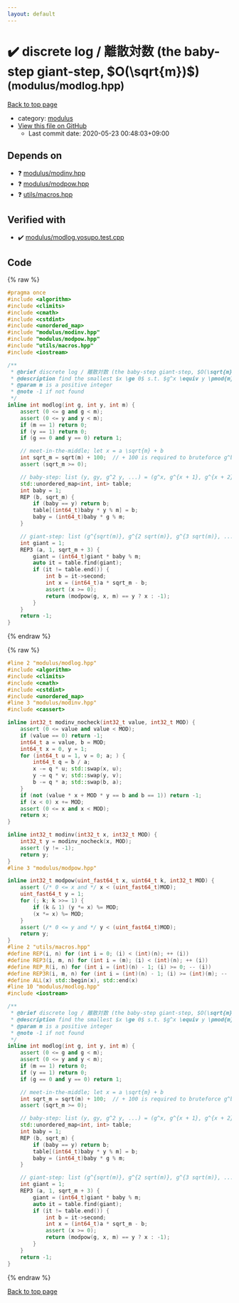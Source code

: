 ```yaml
---
layout: default
---
```


<!-- mathjax config similar to math.stackexchange -->
<script type="text/javascript" async
  src="https://cdnjs.cloudflare.com/ajax/libs/mathjax/2.7.5/MathJax.js?config=TeX-MML-AM_CHTML">
</script>
<script type="text/x-mathjax-config">
  MathJax.Hub.Config({
    TeX: { equationNumbers: { autoNumber: "AMS" }},
    tex2jax: {
      inlineMath: [ ['$','$'] ],
      processEscapes: true
    },
    "HTML-CSS": { matchFontHeight: false },
    displayAlign: "left",
    displayIndent: "2em"
  });
</script>

<script type="text/javascript" src="https://cdnjs.cloudflare.com/ajax/libs/jquery/3.4.1/jquery.min.js"></script>
<script src="https://cdn.jsdelivr.net/npm/jquery-balloon-js@1.1.2/jquery.balloon.min.js" integrity="sha256-ZEYs9VrgAeNuPvs15E39OsyOJaIkXEEt10fzxJ20+2I=" crossorigin="anonymous"></script>
<script type="text/javascript" src="../../assets/js/copy-button.js"></script>
<link rel="stylesheet" href="../../assets/css/copy-button.css" />


# :heavy_check_mark: discrete log / 離散対数 (the baby-step giant-step, $O(\sqrt{m})$) <small>(modulus/modlog.hpp)</small>

<a href="../../index.html">Back to top page</a>

* category: <a href="../../index.html#06efba23b1f3a9b846a25c6b49f30348">modulus</a>
* <a href="{{ site.github.repository_url }}/blob/master/modulus/modlog.hpp">View this file on GitHub</a>
    - Last commit date: 2020-05-23 00:48:03+09:00




## Depends on

* :question: <a href="modinv.hpp.html">modulus/modinv.hpp</a>
* :question: <a href="modpow.hpp.html">modulus/modpow.hpp</a>
* :question: <a href="../utils/macros.hpp.html">utils/macros.hpp</a>


## Verified with

* :heavy_check_mark: <a href="../../verify/modulus/modlog.yosupo.test.cpp.html">modulus/modlog.yosupo.test.cpp</a>


## Code

<a id="unbundled"></a>
{% raw %}
```cpp
#pragma once
#include <algorithm>
#include <climits>
#include <cmath>
#include <cstdint>
#include <unordered_map>
#include "modulus/modinv.hpp"
#include "modulus/modpow.hpp"
#include "utils/macros.hpp"
#include <iostream>

/**
 * @brief discrete log / 離散対数 (the baby-step giant-step, $O(\sqrt{m})$)
 * @description find the smallest $x \ge 0$ s.t. $g^x \equiv y \pmod{m}$
 * @param m is a positive integer
 * @note -1 if not found
 */
inline int modlog(int g, int y, int m) {
    assert (0 <= g and g < m);
    assert (0 <= y and y < m);
    if (m == 1) return 0;
    if (y == 1) return 0;
    if (g == 0 and y == 0) return 1;

    // meet-in-the-middle; let x = a \sqrt{m} + b
    int sqrt_m = sqrt(m) + 100;  // + 100 is required to bruteforce g^b for b < 100; this avoids problems with g != 0 and y = 0
    assert (sqrt_m >= 0);

    // baby-step: list (y, gy, g^2 y, ...) = (g^x, g^{x + 1}, g^{x + 2}, ...)
    std::unordered_map<int, int> table;
    int baby = 1;
    REP (b, sqrt_m) {
        if (baby == y) return b;
        table[(int64_t)baby * y % m] = b;
        baby = (int64_t)baby * g % m;
    }

    // giant-step: list (g^{sqrt(m)}, g^{2 sqrt(m)}, g^{3 sqrt(m)}, ...)
    int giant = 1;
    REP3 (a, 1, sqrt_m + 3) {
        giant = (int64_t)giant * baby % m;
        auto it = table.find(giant);
        if (it != table.end()) {
            int b = it->second;
            int x = (int64_t)a * sqrt_m - b;
            assert (x >= 0);
            return (modpow(g, x, m) == y ? x : -1);
        }
    }
    return -1;
}

```
{% endraw %}

<a id="bundled"></a>
{% raw %}
```cpp
#line 2 "modulus/modlog.hpp"
#include <algorithm>
#include <climits>
#include <cmath>
#include <cstdint>
#include <unordered_map>
#line 3 "modulus/modinv.hpp"
#include <cassert>

inline int32_t modinv_nocheck(int32_t value, int32_t MOD) {
    assert (0 <= value and value < MOD);
    if (value == 0) return -1;
    int64_t a = value, b = MOD;
    int64_t x = 0, y = 1;
    for (int64_t u = 1, v = 0; a; ) {
        int64_t q = b / a;
        x -= q * u; std::swap(x, u);
        y -= q * v; std::swap(y, v);
        b -= q * a; std::swap(b, a);
    }
    if (not (value * x + MOD * y == b and b == 1)) return -1;
    if (x < 0) x += MOD;
    assert (0 <= x and x < MOD);
    return x;
}

inline int32_t modinv(int32_t x, int32_t MOD) {
    int32_t y = modinv_nocheck(x, MOD);
    assert (y != -1);
    return y;
}
#line 3 "modulus/modpow.hpp"

inline int32_t modpow(uint_fast64_t x, uint64_t k, int32_t MOD) {
    assert (/* 0 <= x and */ x < (uint_fast64_t)MOD);
    uint_fast64_t y = 1;
    for (; k; k >>= 1) {
        if (k & 1) (y *= x) %= MOD;
        (x *= x) %= MOD;
    }
    assert (/* 0 <= y and */ y < (uint_fast64_t)MOD);
    return y;
}
#line 2 "utils/macros.hpp"
#define REP(i, n) for (int i = 0; (i) < (int)(n); ++ (i))
#define REP3(i, m, n) for (int i = (m); (i) < (int)(n); ++ (i))
#define REP_R(i, n) for (int i = (int)(n) - 1; (i) >= 0; -- (i))
#define REP3R(i, m, n) for (int i = (int)(n) - 1; (i) >= (int)(m); -- (i))
#define ALL(x) std::begin(x), std::end(x)
#line 10 "modulus/modlog.hpp"
#include <iostream>

/**
 * @brief discrete log / 離散対数 (the baby-step giant-step, $O(\sqrt{m})$)
 * @description find the smallest $x \ge 0$ s.t. $g^x \equiv y \pmod{m}$
 * @param m is a positive integer
 * @note -1 if not found
 */
inline int modlog(int g, int y, int m) {
    assert (0 <= g and g < m);
    assert (0 <= y and y < m);
    if (m == 1) return 0;
    if (y == 1) return 0;
    if (g == 0 and y == 0) return 1;

    // meet-in-the-middle; let x = a \sqrt{m} + b
    int sqrt_m = sqrt(m) + 100;  // + 100 is required to bruteforce g^b for b < 100; this avoids problems with g != 0 and y = 0
    assert (sqrt_m >= 0);

    // baby-step: list (y, gy, g^2 y, ...) = (g^x, g^{x + 1}, g^{x + 2}, ...)
    std::unordered_map<int, int> table;
    int baby = 1;
    REP (b, sqrt_m) {
        if (baby == y) return b;
        table[(int64_t)baby * y % m] = b;
        baby = (int64_t)baby * g % m;
    }

    // giant-step: list (g^{sqrt(m)}, g^{2 sqrt(m)}, g^{3 sqrt(m)}, ...)
    int giant = 1;
    REP3 (a, 1, sqrt_m + 3) {
        giant = (int64_t)giant * baby % m;
        auto it = table.find(giant);
        if (it != table.end()) {
            int b = it->second;
            int x = (int64_t)a * sqrt_m - b;
            assert (x >= 0);
            return (modpow(g, x, m) == y ? x : -1);
        }
    }
    return -1;
}

```
{% endraw %}

<a href="../../index.html">Back to top page</a>

